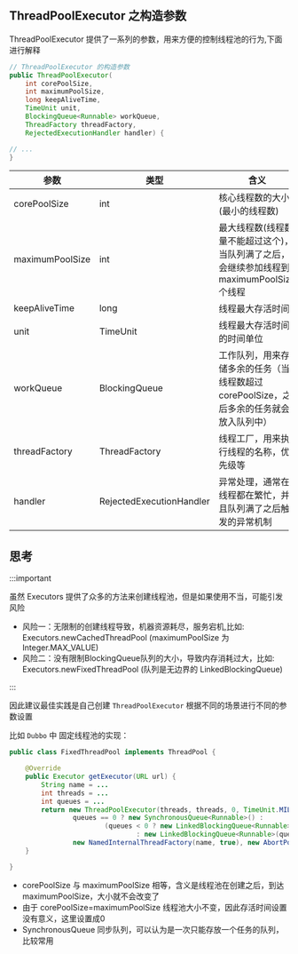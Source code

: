 

## ThreadPoolExecutor 之构造参数

ThreadPoolExecutor 提供了一系列的参数，用来方便的控制线程池的行为,下面进行解释

<!--truncate-->

```java
// ThreadPoolExecutor 的构造参数
public ThreadPoolExecutor(
    int corePoolSize,
    int maximumPoolSize,
    long keepAliveTime,
    TimeUnit unit,
    BlockingQueue<Runnable> workQueue,
    ThreadFactory threadFactory,
    RejectedExecutionHandler handler) {

// ...
}
```

| 参数            | 类型                     | 含义                                                                                      |
| --------------- | ------------------------ | ----------------------------------------------------------------------------------------- |
| corePoolSize    | int                      | 核心线程数的大小(最小的线程数)                                                          |
| maximumPoolSize | int                      | 最大线程数(线程数量不能超过这个)，当队列满了之后，会继续参加线程到 maximumPoolSize 个线程 |
| keepAliveTime   | long                     | 线程最大存活时间                                                                          |
| unit            | TimeUnit                 | 线程最大存活时间的时间单位                                                                |
| workQueue       | BlockingQueue            | 工作队列，用来存储多余的任务（当线程数超过corePoolSize，之后多余的任务就会放入队列中）    |
| threadFactory   | ThreadFactory            | 线程工厂，用来执行线程的名称，优先级等                                                    |
| handler         | RejectedExecutionHandler | 异常处理，通常在线程都在繁忙，并且队列满了之后触发的异常机制                              |

## 思考

:::important

虽然 Executors 提供了众多的方法来创建线程池，但是如果使用不当，可能引发风险

- 风险一：无限制的创建线程导致，机器资源耗尽，服务宕机,比如: Executors.newCachedThreadPool (maximumPoolSize 为Integer.MAX_VALUE)
- 风险二：没有限制BlockingQueue队列的大小，导致内存消耗过大，比如: Executors.newFixedThreadPool (队列是无边界的 LinkedBlockingQueue)

:::

因此建议最佳实践是自己创建 `ThreadPoolExecutor` 根据不同的场景进行不同的参数设置

比如 `Dubbo` 中 固定线程池的实现：

```java
public class FixedThreadPool implements ThreadPool {

    @Override
    public Executor getExecutor(URL url) {
        String name = ...
        int threads = ...
        int queues = ...
        return new ThreadPoolExecutor(threads, threads, 0, TimeUnit.MILLISECONDS,
                queues == 0 ? new SynchronousQueue<Runnable>() :
                        (queues < 0 ? new LinkedBlockingQueue<Runnable>()
                                : new LinkedBlockingQueue<Runnable>(queues)),
                new NamedInternalThreadFactory(name, true), new AbortPolicyWithReport(name, url));
    }

}
```

- corePoolSize 与 maximumPoolSize 相等，含义是线程池在创建之后，到达 maximumPoolSize，大小就不会改变了
- 由于 corePoolSize=maximumPoolSize 线程池大小不变，因此存活时间设置没有意义，这里设置成0
- SynchronousQueue 同步队列，可以认为是一次只能存放一个任务的队列，比较常用
